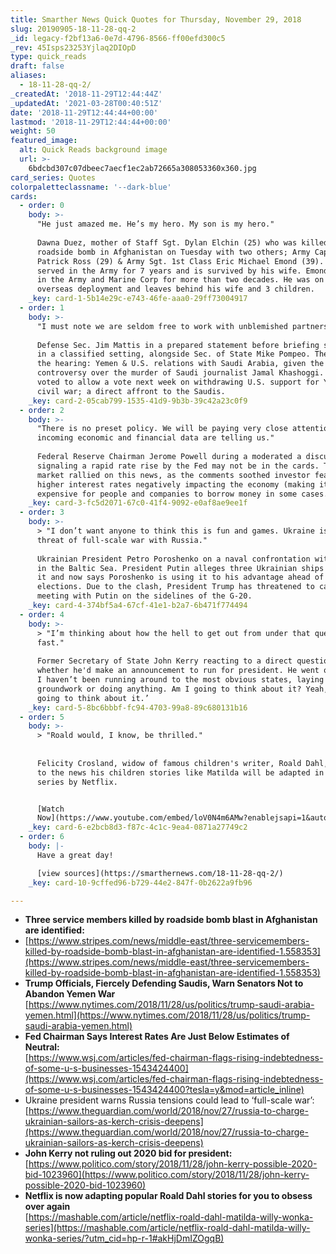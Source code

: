 ```yaml
---
title: Smarther News Quick Quotes for Thursday, November 29, 2018
slug: 20190905-18-11-28-qq-2
_id: legacy-f2bf13a6-0e7d-4796-8566-ff00efd300c5
_rev: 45Isps23253Yjlaq2DIOpD
type: quick_reads
draft: false
aliases:
  - 18-11-28-qq-2/
_createdAt: '2018-11-29T12:44:44Z'
_updatedAt: '2021-03-28T00:40:51Z'
date: '2018-11-29T12:44:44+00:00'
lastmod: '2018-11-29T12:44:44+00:00'
weight: 50
featured_image:
  alt: Quick Reads background image
  url: >-
    6bdcbd307c07dbeec7aecf1ec2ab72665a308053360x360.jpg
card_series: Quotes
colorpaletteclassname: '--dark-blue'
cards:
  - order: 0
    body: >-
      "He just amazed me. He’s my hero. My son is my hero."  
        
      Dawna Duez, mother of Staff Sgt. Dylan Elchin (25) who was killed by a
      roadside bomb in Afghanistan on Tuesday with two others; Army Capt. Andrew
      Patrick Ross (29) & Army Sgt. 1st Class Eric Michael Emond (39). Ross
      served in the Army for 7 years and is survived by his wife. Emond served
      in the Army and Marine Corp for more than two decades. He was on his 7th
      overseas deployment and leaves behind his wife and 3 children.
    _key: card-1-5b14e29c-e743-46fe-aaa0-29ff73004917
  - order: 1
    body: >-
      "I must note we are seldom free to work with unblemished partners."  
        
      Defense Sec. Jim Mattis in a prepared statement before briefing senators
      in a classified setting, alongside Sec. of State Mike Pompeo. The topic of
      the hearing: Yemen & U.S. relations with Saudi Arabia, given the recent
      controversy over the murder of Saudi journalist Jamal Khashoggi. Senators
      voted to allow a vote next week on withdrawing U.S. support for Yemen's
      civil war; a direct affront to the Saudis.
    _key: card-2-05cab799-1535-41d9-9b3b-39c42a23c0f9
  - order: 2
    body: >-
      "There is no preset policy. We will be paying very close attention to what
      incoming economic and financial data are telling us."  
        
      Federal Reserve Chairman Jerome Powell during a moderated a discussion,
      signaling a rapid rate rise by the Fed may not be in the cards. The stock
      market rallied on this news, as the comments soothed investor fears over
      higher interest rates negatively impacting the economy (making it more
      expensive for people and companies to borrow money in some cases.)
    _key: card-3-fc5d2071-67c0-41f4-9092-e0af8ae9ee1f
  - order: 3
    body: >-
      > "I don’t want anyone to think this is fun and games. Ukraine is under
      threat of full-scale war with Russia."  
        
      Ukrainian President Petro Poroshenko on a naval confrontation with Russia
      in the Baltic Sea. President Putin alleges three Ukrainian ships provoked
      it and now says Poroshenko is using it to his advantage ahead of 2019
      elections. Due to the clash, President Trump has threatened to cancel his
      meeting with Putin on the sidelines of the G-20.
    _key: card-4-374bf5a4-67cf-41e1-b2a7-6b471f774494
  - order: 4
    body: >-
      > "I’m thinking about how the hell to get out from under that question
      fast."  
        
      Former Secretary of State John Kerry reacting to a direct question about
      whether he'd make an announcement to run for president. He went on to say,
      I haven’t been running around to the most obvious states, laying any
      groundwork or doing anything. Am I going to think about it? Yeah, I’m
      going to think about it.’
    _key: card-5-8bc6bbbf-fc94-4703-99a8-89c680131b16
  - order: 5
    body: >-
      > "Roald would, I know, be thrilled."  
        
        
      Felicity Crosland, widow of famous children's writer, Roald Dahl, reacting
      to the news his children stories like Matilda will be adapted in animated
      series by Netflix.


      [Watch
      Now](https://www.youtube.com/embed/loV0N4m6AMw?enablejsapi=1&autoplay=1&rel=0)
    _key: card-6-e2bcb8d3-f87c-4c1c-9ea4-0871a27749c2
  - order: 6
    body: |-
      Have a great day!

      [view sources](https://smarthernews.com/18-11-28-qq-2/)
    _key: card-10-9cffed96-b729-44e2-847f-0b2622a9fb96

---
```

* **Three service members killed by roadside bomb blast in Afghanistan are identified:**
* [https://www.stripes.com/news/middle-east/three-servicemembers-killed-by-roadside-bomb-blast-in-afghanistan-are-identified-1.558353](https://www.stripes.com/news/middle-east/three-servicemembers-killed-by-roadside-bomb-blast-in-afghanistan-are-identified-1.558353)
* **Trump Officials, Fiercely Defending Saudis, Warn Senators Not to Abandon Yemen War**  
[https://www.nytimes.com/2018/11/28/us/politics/trump-saudi-arabia-yemen.html](https://www.nytimes.com/2018/11/28/us/politics/trump-saudi-arabia-yemen.html)
* **Fed Chairman Says Interest Rates Are Just Below Estimates of Neutral:**  
[https://www.wsj.com/articles/fed-chairman-flags-rising-indebtedness-of-some-u-s-businesses-1543424400](https://www.wsj.com/articles/fed-chairman-flags-rising-indebtedness-of-some-u-s-businesses-1543424400?tesla=y&mod=article_inline)
* Ukraine president warns Russia tensions could lead to ‘full-scale war’:  
[https://www.theguardian.com/world/2018/nov/27/russia-to-charge-ukrainian-sailors-as-kerch-crisis-deepens](https://www.theguardian.com/world/2018/nov/27/russia-to-charge-ukrainian-sailors-as-kerch-crisis-deepens)
* **John Kerry not ruling out 2020 bid for president:**  
[https://www.politico.com/story/2018/11/28/john-kerry-possible-2020-bid-1023960](https://www.politico.com/story/2018/11/28/john-kerry-possible-2020-bid-1023960)
* **Netflix is now adapting popular Roald Dahl stories for you to obsess over again**  
[https://mashable.com/article/netflix-roald-dahl-matilda-willy-wonka-series](https://mashable.com/article/netflix-roald-dahl-matilda-willy-wonka-series/?utm_cid=hp-r-1#akHjDmIZOgqB)